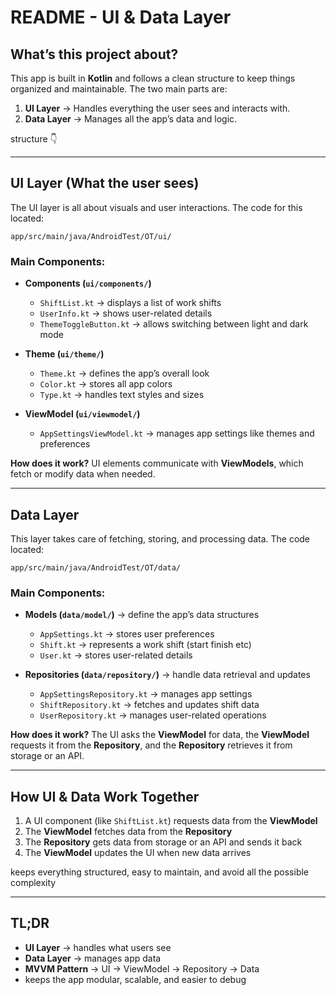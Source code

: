 # README - UI & Data Layer

## What’s this project about?
This app is built in **Kotlin** and follows a clean structure to keep things organized and maintainable. The two main parts are:
1. **UI Layer** → Handles everything the user sees and interacts with.
2. **Data Layer** → Manages all the app’s data and logic.
 
structure 👇

---

##  UI Layer (What the user sees)
The UI layer is all about visuals and  user  interactions. The code for this located:
```
app/src/main/java/AndroidTest/OT/ui/
```
###  Main Components:
- **Components (`ui/components/`)**
    - `ShiftList.kt` → displays a list of work shifts
    - `UserInfo.kt` → shows user-related details 
    - `ThemeToggleButton.kt` → allows switching between light and dark mode

- **Theme (`ui/theme/`)**
    - `Theme.kt` → defines the app’s overall look
    - `Color.kt` → stores all app colors
    - `Type.kt` → handles text styles and sizes

- **ViewModel (`ui/viewmodel/`)**
    - `AppSettingsViewModel.kt` → manages app settings like themes and preferences

 **How does it work?** UI elements communicate with **ViewModels**, which fetch or modify data when needed.

---

##  Data Layer 
This layer takes care of fetching, storing, and processing data. The code located:
```
app/src/main/java/AndroidTest/OT/data/
```
### Main Components:
- **Models (`data/model/`)** → define the app’s data structures
    - `AppSettings.kt` → stores user preferences
    - `Shift.kt` → represents a work shift (start finish etc)
    - `User.kt` → stores user-related details

- **Repositories (`data/repository/`)** → handle data retrieval and updates
    - `AppSettingsRepository.kt` → manages app settings
    - `ShiftRepository.kt` → fetches and updates shift data
    - `UserRepository.kt` → manages user-related operations

 **How does it work?** The UI asks the **ViewModel** for data, the **ViewModel** requests it from the **Repository**, and the **Repository** retrieves it from storage or an API.

---

##  How UI & Data Work Together
1. A UI component (like `ShiftList.kt`) requests data from the **ViewModel**
2. The **ViewModel** fetches data from the **Repository**
3. The **Repository** gets data from storage or an API and sends it back
4. The **ViewModel** updates the UI when new data arrives

 keeps everything structured, easy to maintain, and avoid all the possible complexity

---

## TL;DR
- **UI Layer** → handles what users see
- **Data Layer** → manages app data
- **MVVM Pattern** → UI → ViewModel → Repository → Data
- keeps the app modular, scalable, and easier to debug




